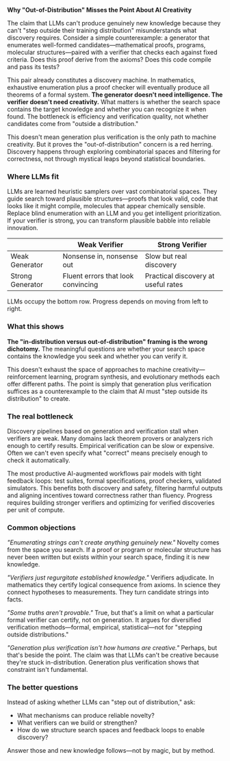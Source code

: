 **Why "Out-of-Distribution" Misses the Point About AI Creativity**

The claim that LLMs can't produce genuinely new knowledge because they can't "step outside their training distribution" misunderstands what discovery requires. Consider a simple counterexample: a generator that enumerates well-formed candidates—mathematical proofs, programs, molecular structures—paired with a verifier that checks each against fixed criteria. Does this proof derive from the axioms? Does this code compile and pass its tests?

This pair already constitutes a discovery machine. In mathematics, exhaustive enumeration plus a proof checker will eventually produce all theorems of a formal system. **The generator doesn't need intelligence. The verifier doesn't need creativity.** What matters is whether the search space contains the target knowledge and whether you can recognize it when found. The bottleneck is efficiency and verification quality, not whether candidates come from "outside a distribution."

This doesn't mean generation plus verification is the only path to machine creativity. But it proves the "out-of-distribution" concern is a red herring. Discovery happens through exploring combinatorial spaces and filtering for correctness, not through mystical leaps beyond statistical boundaries.

### Where LLMs fit

LLMs are learned heuristic samplers over vast combinatorial spaces. They guide search toward plausible structures—proofs that look valid, code that looks like it might compile, molecules that appear chemically sensible. Replace blind enumeration with an LLM and you get intelligent prioritization. If your verifier is strong, you can transform plausible babble into reliable innovation.

|                      | Weak Verifier                              | Strong Verifier                        |
| -------------------- | ------------------------------------------ | -------------------------------------- |
| Weak Generator       | Nonsense in, nonsense out                  | Slow but real discovery                |
| Strong Generator     | Fluent errors that look convincing         | Practical discovery at useful rates    |

LLMs occupy the bottom row. Progress depends on moving from left to right.

### What this shows

**The "in-distribution versus out-of-distribution" framing is the wrong dichotomy.** The meaningful questions are whether your search space contains the knowledge you seek and whether you can verify it.

This doesn't exhaust the space of approaches to machine creativity—reinforcement learning, program synthesis, and evolutionary methods each offer different paths. The point is simply that generation plus verification suffices as a counterexample to the claim that AI must "step outside its distribution" to create.

### The real bottleneck

Discovery pipelines based on generation and verification stall when verifiers are weak. Many domains lack theorem provers or analyzers rich enough to certify results. Empirical verification can be slow or expensive. Often we can't even specify what "correct" means precisely enough to check it automatically.

The most productive AI-augmented workflows pair models with tight feedback loops: test suites, formal specifications, proof checkers, validated simulators. This benefits both discovery and safety, filtering harmful outputs and aligning incentives toward correctness rather than fluency. Progress requires building stronger verifiers and optimizing for verified discoveries per unit of compute.

### Common objections

*"Enumerating strings can't create anything genuinely new."* Novelty comes from the space you search. If a proof or program or molecular structure has never been written but exists within your search space, finding it is new knowledge.

*"Verifiers just regurgitate established knowledge."* Verifiers adjudicate. In mathematics they certify logical consequence from axioms. In science they connect hypotheses to measurements. They turn candidate strings into facts.

*"Some truths aren't provable."* True, but that's a limit on what a particular formal verifier can certify, not on generation. It argues for diversified verification methods—formal, empirical, statistical—not for "stepping outside distributions."

*"Generation plus verification isn't how humans are creative."* Perhaps, but that's beside the point. The claim was that LLMs can't be creative because they're stuck in-distribution. Generation plus verification shows that constraint isn't fundamental.

### The better questions

Instead of asking whether LLMs can "step out of distribution," ask:

- What mechanisms can produce reliable novelty?
- What verifiers can we build or strengthen?
- How do we structure search spaces and feedback loops to enable discovery?

Answer those and new knowledge follows—not by magic, but by method.
